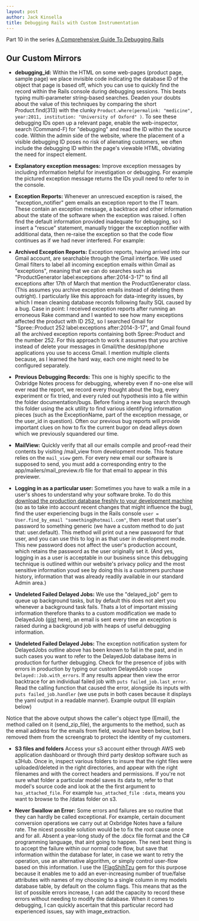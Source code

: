```yaml
---
layout: post
author: Jack Kinsella
title: Debugging Rails with Custom Instrumentation
---
```


Part 10 in the series [A Comprehensive Guide To Debugging Rails](/2014/06/06/a-comprehensive-guide-to-debugging-rails.html)
## Our Custom Mirrors ##

* **debugging_id:** Within the HTML on some web-pages (product page, sample page) we place invisible code indicating the database ID of the object that page is based off, which you can use to quickly find the record within the Rails console during debugging sessions. This beats typing multi-parameter string-based searches. Deaden your doubts about the value of this techniques by comparing the short Product.find(313) with the clunky `Product.where(permalink: "medicine", year:2011, institution: "University of Oxford" )`. To see these debugging IDs open up a relevant page, enable the web-inspector, search (Command-F) for "debugging" and read the ID within the source code. Within the admin side of the website, where the placement of a visible debugging ID poses no risk of alienating customers, we often include the debugging ID within the page's viewable HTML, obviating the need for inspect element.

* **Explanatory exception messages:** Improve exception messages by including information helpful for investigation or debugging. For example the pictured exception message returns the IDs youll need to refer to in the console. 

* **Exception Reports:** Whenever an unrescued exception is raised, the "exception_notifier" gem emails an exception report to the IT team. These contain an exception message, a backtrace and other information about the state of the software when the exception was raised. I often find the default information provided inadequate for debugging, so I insert a "rescue" statement, manually trigger the exception notifier with additional data, then re-raise the exception so that the code flow continues as if we had never interfered. For example:


* **Archived Exception Reports:** Exception reports, having arrived into our Gmail account, are searchable through the Gmail interface. We used Gmail filters to label all incoming exception emails within Gmail as "exceptions", meaning that we can do searches such as "ProductGenerator label:exceptions after:2014-3-17" to find all exceptions after 17th of March that mention the ProductGenerator class. (This assumes you archive exception emails instead of deleting them outright). I particularly like this approach for data-integrity issues, by which I mean cleaning database records following faulty SQL caused by a bug. Case in point: I received exception reports after running an erroneous Rake command and I wanted to see how many exceptions affected the product with ID 252, so I searched Gmail for "Spree::Product 252 label:exceptions after:2014-3-17", and Gmail found all the archived exception reports containing both Spree::Product and the number 252. For this approach to work it assumes that you archive instead of delete your messages in Gmail/the desktop/phone applications you use to access Gmail. I mention multiple clients because, as I learned the hard way, each one might need to be configured separately.

* **Previous Debugging Records:** This one is highly specific to the Oxbridge Notes process for debugging, whereby even if no-one else will ever read the report, we record every thought about the bug, every experiment or fix tried, and every ruled out hypothesis into a file within the folder documentation/bugs. Before fixing a new bug search through this folder using the ack utility to find various identifying information pieces (such as the ExceptionName, part of the exception message, or the user_id in question). Often our previous bug reports will provide important clues on how to fix the current bugor on dead alleys down which we previously squandered our time.

* **MailView:** Quickly verify that all our emails compile and proof-read their contents by visiting /mail\_view from development mode. This feature relies on the `mail_view` gem. For every new email our software is supposed to send, you must add a corresponding entry to the app/mailers/mail_preview.rb file for that email to appear in this previewer.

* **Logging in as a particular user:** Sometimes you have to walk a mile in a user's shoes to understand why your software broke. To do this [download the production database freshly to your development machine](https://devcenter.heroku.com/articles/heroku-postgres-import-export) (so as to take into account recent changes that might influence the bug), find the user experiencing bugs in the Rails console `user = User.find_by_email "something@hotmail.com"`, then reset that user's password to something generic (we have a custom method to do just that: user.default). This method will print out a new password for that user, and you can use this to log in as that user in development mode. This new password does not affect the user's production account, which retains the password as the user originally set it. (And yes, logging in as a user is acceptable in our business since this debugging technique is outlined within our website's privacy policy and the most sensitive information youd see by doing this is a customers purchase history, information that was already readily available in our standard Admin area.)

* **Undeleted Failed Delayed Jobs:** We use the "delayed_job" gem to queue up background tasks, but by default this does not alert you whenever a background task fails. Thats a lot of important missing information therefore thanks to a custom modification we made to DelayedJob ([gist](https://gist.github.com/jackkinsella/842395841a0fff204e35) here), an email is sent every time an exception is raised during a background job with heaps of useful debugging information.

* **Undeleted Failed Delayed Jobs:** The exception notification system for DelayedJobs outline above has been known to fail in the past, and in such cases you want to refer to the DelayedJob database items in production for further debugging. Check for the presence of jobs with errors in production by typing our custom DelayedJob `scope Delayed::Job.with_errors`. If any results appear then view the error backtrace for an individual failed job with `puts failed_job.last_error`. Read the calling function that caused the error, alongside its inputs with `puts failed_job.handler` (we use puts in both cases because it displays the yaml output in a readable manner). Example output (Ill explain below)


Notice that the above output shows the caller's object type (Email), the method called on it (send_zip_file), the arguments to the method, such as the email address for the emails from field, would have been below, but I removed them from the screengrab to protect the identity of my customers. 

* **S3 files and folders** Access your s3 account either through AWS web application dashboard or through third party desktop software such as s3Hub. Once in, inspect various folders to insure that the right files were uploaded/deleted in the right directories, and appear with the right filenames and with the correct headers and permissions. If you're not sure what folder a particular model saves its data to, refer to that model's source code and look at the the first argument to `has_attached_file`. For example `has_attached_file :data`, means you want to browse to the /datas folder on s3.

* **Never Swallow an Error:** Some errors and failures are so routine that they can hardly be called exceptional. For example, certain document conversion operations we carry out at Oxbridge Notes have a failure rate. The nicest possible solution would be to fix the root cause once and for all. Absent a year-long study of the .docx file format and the C# programming language, that aint going to happen. The next best thing is to accept the failure within our normal code flow, but save that information within the database for later, in case we want to retry the operation, use an alternative algorithm, or simply control user-flow based on this information. I use the [[FlagShihTzu](https://github.com/pboling/flag_shih_tzu) gem for this purpose because it enables me to add an ever-increasing number of true/false attributes with names of my choosing to a single column in my models database table, by default on the column flags. This means that as the list of possible errors increase, I can add the capacity to record these errors without needing to modify the database. When it comes to debugging, I can quickly ascertain that this particular record had experienced issues, say with image_extraction.
